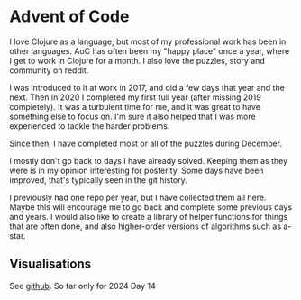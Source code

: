 # Advent of Code

I love Clojure as a language, but most of my professional work has been in other languages.
AoC has often been my "happy place" once a year, where I get to work in Clojure for a month.
I also love the puzzles, story and community on reddit.

I was introduced to it at work in 2017, and did a few days that year and the next.
Then in 2020 I completed my first full year (after missing 2019 completely). It was a turbulent time for me, and it was great to have something else to focus on.
I'm sure it also helped that I was more experienced to tackle the harder problems.

Since then, I have completed most or all of the puzzles during December.

I mostly don't go back to days I have already solved. Keeping them as they were is in my opinion interesting for posterity.
Some days have been improved, that's typically seen in the git history.

I previously had one repo per year, but I have collected them all here.
Maybe this will encourage me to go back and complete some previous days and years. I would also like to create a library of helper functions for things that are often done,
and also higher-order versions of algorithms such as a-star.

## Visualisations

See [github](https://github.com/gulllberg/advent-of-code-visualisations). So far only for 2024 Day 14